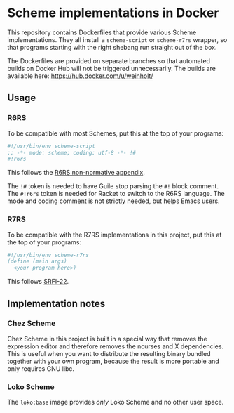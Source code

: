# Scheme implementations in Docker

This repository contains Dockerfiles that provide various Scheme
implementations. They all install a `scheme-script` or `scheme-r7rs`
wrapper, so that programs starting with the right shebang run straight
out of the box.

The Dockerfiles are provided on separate branches so that automated
builds on Docker Hub will not be triggered unnecessarily. The builds
are available here: https://hub.docker.com/u/weinholt/

## Usage

### R6RS

To be compatible with most Schemes, put this at the top of your
programs:

```Scheme
#!/usr/bin/env scheme-script
;; -*- mode: scheme; coding: utf-8 -*- !#
#!r6rs
```

This follows the [R6RS non-normative appendix](http://www.r6rs.org/final/html/r6rs-app/r6rs-app-Z-H-6.html#node_sec_D.1).

The `!#` token is needed to have Guile stop parsing the `#!` block
comment. The `#!r6rs` token is needed for Racket to switch to the R6RS
language. The mode and coding comment is not strictly needed, but
helps Emacs users.

### R7RS

To be compatible with the R7RS implementations in this project, put
this at the top of your programs:

```Scheme
#!/usr/bin/env scheme-r7rs
(define (main args)
  <your program here>)
```

This follows [SRFI-22](https://srfi.schemers.org/srfi-22/).

## Implementation notes

### Chez Scheme

Chez Scheme in this project is built in a special way that removes the
expression editor and therefore removes the ncurses and X
dependencies. This is useful when you want to distribute the resulting
binary bundled together with your own program, because the result is
more portable and only requires GNU libc.

### Loko Scheme

The `loko:base` image provides *only* Loko Scheme and no other user
space.
